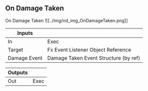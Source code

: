 ## On Damage Taken
On Damage Taken
![[../img/nd_img_OnDamageTaken.png]]

|Inputs||
|--|--|
| In | Exec |
| Target | Fx Event Listener Object Reference |
| Damage Event | Damage Taken Event Structure (by ref) |

|Outputs||
|--|--|
| Out | Exec |
